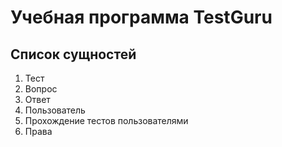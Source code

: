 # Учебная программа TestGuru #

## Список сущностей ##
1. Тест
1. Вопрос
1. Ответ
1. Пользователь
1. Прохождение тестов пользователями
1. Права


